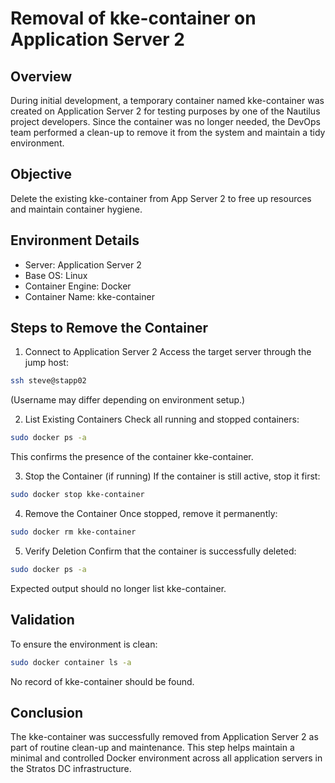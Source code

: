 # Removal of kke-container on Application Server 2
## Overview
During initial development, a temporary container named kke-container was created on Application Server 2 for testing purposes by one of the Nautilus project developers.
Since the container was no longer needed, the DevOps team performed a clean-up to remove it from the system and maintain a tidy environment.

## Objective
Delete the existing kke-container from App Server 2 to free up resources and maintain container hygiene.

## Environment Details
  - Server: Application Server 2
  - Base OS: Linux
  - Container Engine: Docker
  - Container Name: kke-container

## Steps to Remove the Container
1. Connect to Application Server 2
Access the target server through the jump host:
```bash
ssh steve@stapp02
```
(Username may differ depending on environment setup.)

2. List Existing Containers
Check all running and stopped containers:
```bash
sudo docker ps -a
```
This confirms the presence of the container kke-container.

3. Stop the Container (if running)
If the container is still active, stop it first:
```bash
sudo docker stop kke-container
```
4. Remove the Container
Once stopped, remove it permanently:
```bash
sudo docker rm kke-container
```
5. Verify Deletion
Confirm that the container is successfully deleted:
```bash
sudo docker ps -a
```
Expected output should no longer list kke-container.

## Validation
To ensure the environment is clean:
```bash
sudo docker container ls -a
```
No record of kke-container should be found.

## Conclusion
The kke-container was successfully removed from Application Server 2 as part of routine clean-up and maintenance.
This step helps maintain a minimal and controlled Docker environment across all application servers in the Stratos DC infrastructure.
